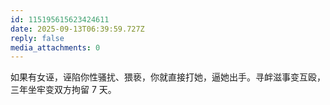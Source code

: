 ```yaml
---
id: 115195615623424611
date: 2025-09-13T06:39:59.727Z
reply: false
media_attachments: 0
---
```


<p>如果有女诬，诬陷你性骚扰、猥亵，你就直接打她，逼她出手。寻衅滋事变互殴，三年坐牢变双方拘留 7 天。</p>
